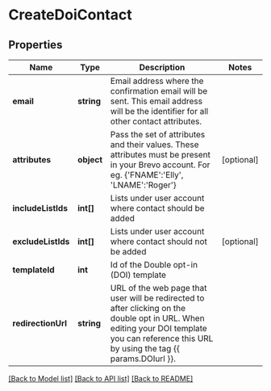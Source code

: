 # CreateDoiContact

## Properties
Name | Type | Description | Notes
------------ | ------------- | ------------- | -------------
**email** | **string** | Email address where the confirmation email will be sent. This email address will be the identifier for all other contact attributes. | 
**attributes** | **object** | Pass the set of attributes and their values. These attributes must be present in your Brevo account. For eg. {&#39;FNAME&#39;:&#39;Elly&#39;, &#39;LNAME&#39;:&#39;Roger&#39;} | [optional] 
**includeListIds** | **int[]** | Lists under user account where contact should be added | 
**excludeListIds** | **int[]** | Lists under user account where contact should not be added | [optional] 
**templateId** | **int** | Id of the Double opt-in (DOI) template | 
**redirectionUrl** | **string** | URL of the web page that user will be redirected to after clicking on the double opt in URL. When editing your DOI template you can reference this URL by using the tag {{ params.DOIurl }}. | 

[[Back to Model list]](../../README.md#documentation-for-models) [[Back to API list]](../../README.md#documentation-for-api-endpoints) [[Back to README]](../../README.md)


